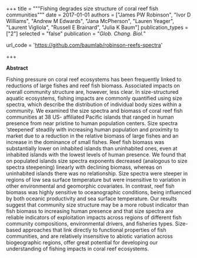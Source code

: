+++
title = """Fishing degrades size structure of coral reef fish communities"""
date = 2017-01-01
authors = ["James PW Robinson", "Ivor D Williams", "Andrew M Edwards", "Jana McPherson", "Lauren Yeager", "Laurent Vigliola", "Russell E Brainard", "Julia K Baum"]
publication_types = ["2"]
selected = "false"
publication = "*Glob. Chang. Biol.*"

url_code = 'https://github.com/baumlab/robinson-reefs-spectra'

+++

<script type='text/javascript' src='https://d1bxh8uas1mnw7.cloudfront.net/assets/embed.js'></script>

<div data-badge-details="right" data-badge-type="medium-donut" data-doi="10.1111/gcb.13482" data-hide-no-mentions="true" class="altmetric-embed"></div>

**Abstract**

Fishing pressure on coral reef ecosystems has been frequently linked to reductions of large fishes and reef fish biomass. Associated impacts on overall community structure are, however, less clear. In size-structured aquatic ecosystems, fishing impacts are commonly quantified using size spectra, which describe the distribution of individual body sizes within a community. We examined the size spectra and biomass of coral reef fish communities at 38 US- affiliated Pacific islands that ranged in human presence from near pristine to human population centers. Size spectra ‘steepened’ steadily with increasing human population and proximity to market due to a reduction in the relative biomass of large fishes and an increase in the dominance of small fishes. Reef fish biomass was substantially lower on inhabited islands than uninhabited ones, even at inhabited islands with the lowest levels of human presence. We found that on populated islands size spectra exponents decreased (analogous to size spectra steepening) linearly with declining biomass, whereas on uninhabited islands there was no relationship. Size spectra were steeper in regions of low sea surface temperature but were insensitive to variation in other environmental and geomorphic covariates. In contrast, reef fish biomass was highly sensitive to oceanographic conditions, being influenced by both oceanic productivity and sea surface temperature. Our results suggest that community size structure may be a more robust indicator than fish biomass to increasing human presence and that size spectra are reliable indicators of exploitation impacts across regions of different fish community compositions, environmental drivers, and fisheries types. Size- based approaches that link directly to functional properties of fish communities, and are relatively insensitive to abiotic variation across biogeographic regions, offer great potential for developing our understanding of fishing impacts in coral reef ecosystems.